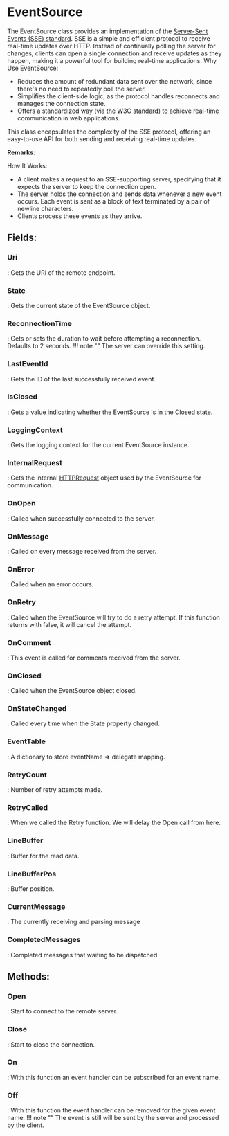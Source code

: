 # EventSource

The EventSource class provides an implementation of the [Server-Sent Events (SSE) standard](https://html.spec.whatwg.org/multipage/server-sent-events.html). SSE is a simple and efficient protocol to receive real-time updates over HTTP. Instead of continually polling the server for changes, clients can open a single connection and receive updates as they happen, making it a powerful tool for building real-time applications.  Why Use EventSource: 

- Reduces the amount of redundant data sent over the network, since there's no need to repeatedly poll the server.
- Simplifies the client-side logic, as the protocol handles reconnects and manages the connection state.
- Offers a standardized way (via [the W3C standard](https://html.spec.whatwg.org/multipage/server-sent-events.html)) to achieve real-time communication in web applications.



This class encapsulates the complexity of the SSE protocol, offering an easy-to-use API for both sending and receiving real-time updates.

**Remarks**:

How It Works: 

- A client makes a request to an SSE-supporting server, specifying that it expects the server to keep the connection open.
- The server holds the connection and sends data whenever a new event occurs. Each event is sent as a block of text terminated by a pair of newline characters.
- Clients process these events as they arrive.



## **Fields**:
### **Uri**
: Gets the URI of the remote endpoint. 
### **State**
: Gets the current state of the EventSource object. 
### **ReconnectionTime**
: Gets or sets the duration to wait before attempting a reconnection. Defaults to 2 seconds. 
	!!! note ""
		The server can override this setting.

### **LastEventId**
: Gets the ID of the last successfully received event. 
### **IsClosed**
: Gets a value indicating whether the EventSource is in the [Closed](../ServerSentEvents/States.md#closed) state. 
### **LoggingContext**
: Gets the logging context for the current EventSource instance. 
### **InternalRequest**
: Gets the internal [HTTPRequest](../HTTP/HTTPRequest.md) object used by the EventSource for communication. 
### **OnOpen**
: Called when successfully connected to the server. 
### **OnMessage**
: Called on every message received from the server. 
### **OnError**
: Called when an error occurs. 
### **OnRetry**
: Called when the EventSource will try to do a retry attempt. If this function returns with false, it will cancel the attempt. 
### **OnComment**
: This event is called for comments received from the server. 
### **OnClosed**
: Called when the EventSource object closed. 
### **OnStateChanged**
: Called every time when the State property changed. 
### **EventTable**
: A dictionary to store eventName => delegate mapping. 
### **RetryCount**
: Number of retry attempts made. 
### **RetryCalled**
: When we called the Retry function. We will delay the Open call from here. 
### **LineBuffer**
: Buffer for the read data. 
### **LineBufferPos**
: Buffer position. 
### **CurrentMessage**
: The currently receiving and parsing message 
### **CompletedMessages**
: Completed messages that waiting to be dispatched 
## **Methods**:

### **Open**
: Start to connect to the remote server. 

### **Close**
: Start to close the connection. 

### **On**
: With this function an event handler can be subscribed for an event name. 

### **Off**
: With this function the event handler can be removed for the given event name. 
	!!! note ""
		The event is still will be sent by the server and processed by the client.
